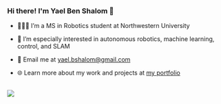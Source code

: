 ### Hi there! I'm Yael Ben Shalom 👋

<!--
**YaelBenShalom/YaelBenShalom** is a ✨ _special_ ✨ repository because its `README.md` (this file) appears on your GitHub profile.

Here are some ideas to get you started:

- 🔭 I’m currently working on ...
- 🌱 I’m currently learning ...
- 👯 I’m looking to collaborate on ...
- 🤔 I’m looking for help with ...
- 💬 Ask me about ...
- 📫 How to reach me: ...
- 😄 Pronouns: ...
- ⚡ Fun fact: ...
-->

- 👩🏻‍🎓  I’m a MS in Robotics student at Northwestern University

- 🔭  I’m especially interested in autonomous robotics, machine learning, control, and SLAM

- 📩  Email me at yael.bshalom@gmail.com

- 🌐  Learn more about my work and projects at <a href="https://yaelbenshalom.github.io/" target="_blank">my portfolio</a>

<br> 
<img src="https://github-readme-stats.vercel.app/api?username=YaelBenShalom&count_private=true&show_icons=true&theme=dracula">
